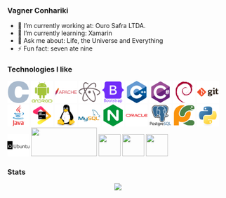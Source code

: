 
### Vagner Conhariki
<p>
  <a href="https://spotify-github-profile.vercel.app/api/view?uid=vconhariki&redirect=true">
    
  </a>

- 🔭 I’m currently working at: Ouro Safra LTDA.
- 🌱 I’m currently learning: Xamarin
- 💬 Ask me about: Life, the Universe and Everything
- ⚡ Fun fact: seven ate nine
</p>

### Technologies I like
<a><img src="https://raw.githubusercontent.com/devicons/devicon/master/icons/c/c-original.svg" width="50px" height="50px"/></a>
<a><img src="https://github.com/devicons/devicon/blob/master/icons/android/android-plain-wordmark.svg" width="50px" height="50px"/></a>
<a><img src="https://github.com/devicons/devicon/blob/master/icons/apache/apache-original-wordmark.svg" width="50px" height="50px"/></a>
<a><img src="https://github.com/devicons/devicon/blob/master/icons/atom/atom-original.svg" width="50px" height="50px"/></a>
<a><img src="https://github.com/devicons/devicon/blob/master/icons/bootstrap/bootstrap-plain-wordmark.svg" width="50px" height="50px"/></a>
<a><img src="https://github.com/devicons/devicon/blob/master/icons/cplusplus/cplusplus-original.svg" width="50px" height="50px"/></a>
<a><img src="https://github.com/devicons/devicon/blob/master/icons/csharp/csharp-original.svg" width="50px" height="50px"/></a>
<a><img src="https://github.com/devicons/devicon/blob/master/icons/debian/debian-original.svg" width="50px" height="50px"/></a>
<a><img src="https://github.com/devicons/devicon/blob/master/icons/git/git-original-wordmark.svg" width="50px" height="50px"/></a>
<a><img src="https://github.com/devicons/devicon/blob/master/icons/java/java-original-wordmark.svg" width="50px" height="50px"/></a>
<a><img src="https://github.com/devicons/devicon/blob/master/icons/jetbrains/jetbrains-original.svg" width="50px" height="50px"/></a>
<a><img src="https://github.com/devicons/devicon/blob/master/icons/linux/linux-original.svg" width="50px" height="50px"/></a>
<a><img src="https://github.com/devicons/devicon/blob/master/icons/mysql/mysql-original-wordmark.svg" width="50px" height="50px"/></a>
<a><img src="https://github.com/devicons/devicon/blob/master/icons/nginx/nginx-original.svg" width="50px" height="50px"/></a>
<a><img src="https://github.com/devicons/devicon/blob/master/icons/oracle/oracle-original.svg" width="50px" height="50px"/></a>
<a><img src="https://github.com/devicons/devicon/blob/master/icons/postgresql/postgresql-original-wordmark.svg" width="50px" height="50px"/></a>
<a><img src="https://github.com/devicons/devicon/blob/master/icons/pycharm/pycharm-original.svg" width="50px" height="50px"/></a>
<a><img src="https://github.com/devicons/devicon/blob/master/icons/python/python-original.svg" width="50px" height="50px"/></a>
<a><img src="https://github.com/devicons/devicon/blob/master/icons/ubuntu/ubuntu-plain-wordmark.svg" width="50px" height="50px"/></a>
<a><img src="https://upload.wikimedia.org/wikipedia/commons/thumb/f/f2/Xamarin-logo.svg/1280px-Xamarin-logo.svg.png" width="150px" height="65px"/></a>
<a><img src="https://upload.wikimedia.org/wikipedia/commons/thumb/e/ee/.NET_Core_Logo.svg/768px-.NET_Core_Logo.svg.png" width="50px" height="50px"/></a>
<a><img src="https://cdn.worldvectorlogo.com/logos/json.svg" width="50px" height="50px"/></a>
<a><img src="https://miro.medium.com/max/512/0*zUlSG8EuHsKS-gdm.png" width="50px" height="50px"/></a>
<br>
### Stats

<a href="https://github.com/vconhariki">
  <p align="center">
    <img src="https://github-readme-stats.vercel.app/api/top-langs/?username=vconhariki&layout=compact&langs_count=8&theme=monokai" height="175px"/>
  </p>
</a>

[vconhariki]: https://github.com/vconhariki
